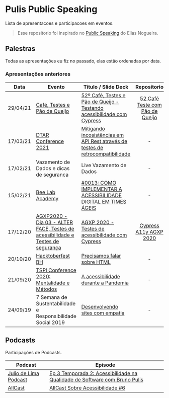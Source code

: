 # Pulis Public Speaking

Lista de apresentacoes e participacoes em eventos. 

> Esse repositorio foi inspirado no [Public Speaking](https://github.com/eliasnogueira/public-speaking) do Elias Nogueira.

## Palestras 

Todas as apresentações eu fiz no passado, elas estão ordenadas por data.

### Apresentações anteriores

| Data    | Evento          | Titulo / Slide Deck  | Repositorio   |  Idioma   |
|:----:   |---------------- |----------------------|:-------------:| :--------:|
|29/04/21 | [Café, Testes e Pão de Queijo](https://www.youtube.com/watch?v=SLooknLLaR0) |[52º Café, Testes e Pão de Queijo - Testando acessibilidade com Cypress](https://speakerdeck.com/brunopulis/52o-cafe-testes-e-pao-de-queijo-testando-acessibilidade-com-cypress)|[52 Café Teste com Pão de Queijo](https://github.com/brunopulis/cafe-testes-pao-de-queijo-a11y)| PT-BR|
|17/03/21 | [DTAR Conference 2021](https://www.youtube.com/watch?v=907ljQl3XE4) | [Mitigando incosistências em API Rest através de testes de retrocompatibilidade](https://speakerdeck.com/brunopulis/mitigando-incosistencias-em-api-rest-atraves-de-testes-de-retrocompatibilidade) |-| PT-BR|
|17/02/21 | Vazamento de Dados e dicas de seguranca |Live Vazamento de Dados|-| PT-BR|
|15/02/21 | [Bee Lab Academy](https://www.youtube.com/watch?v=Eol80aQdVvg&list=PLlzueRTKpBcG8iXa0Dx4AdK2cfitVabxB) |[#0013: COMO IMPLEMENTAR A ACESSIBILIDADE DIGITAL EM TIMES ÁGEIS](https://www.youtube.com/watch?v=Eol80aQdVvg)|-| PT-BR|
|17/12/20 | [AGXP2020 - Dia 03 - ALTER FACE, Testes de acessibilidade e Testes de segurança](https://www.youtube.com/watch?v=HBJAjCl5tWc) |[AGXP 2020 - Testes de acessibilidade com Cypress](https://speakerdeck.com/brunopulis/agxp-2020-testes-de-acessibilidade-com-cypress)| [Cypress A11y AGXP 2020](https://github.com/brunopulis/cypress-a11y-agxp)| PT-BR|
|20/10/20 | [Hacktoberfest BH](https://www.youtube.com/watch?v=eX2FfNlN89Q) |[Precisamos falar sobre HTML](https://speakerdeck.com/brunopulis/precisamos-falar-sobre-html)| - | PT-BR|
|21/09/20 | [TSPI Conference 2020: Mentalidade e Métodos](https://www.youtube.com/watch?v=vybPVh29N-0) |[A acessibilidade durante a Pandemia](https://speakerdeck.com/brunopulis/a-acessibilidade-durante-a-pandemia)| - | PT-BR|
|24/09/19 | 7 Semana de Sustentabilidade e Responsibilidade Social 2019 |[Desenvolvendo sites com empatia](https://speakerdeck.com/brunopulis/desenvolvendo-sites-com-empatia)| - | PT-BR|

## Podcasts 

Participações de Podcasts.

| Podcast | Episode |
|---------|---------|
| [Julio de Lima Podcast](https://anchor.fm/juliodelimas/) | [Ep 3 Temporada 2: Acessibilidade na Qualidade de Software com Bruno Pulis](https://open.spotify.com/episode/1P3JUdthwl98goVeqhAAV5?si=u6n6V07HSNiJPLP6fkxC8Q&nd=1) | 🇧🇷 |
| [AllCast](https://open.spotify.com/show/3XU39ouq1oRphGGLXe5Tgd) | [AllCast Sobre Acessibilidade #6](https://open.spotify.com/episode/0bor4de4tBJxF5IXEfSOzg) |

